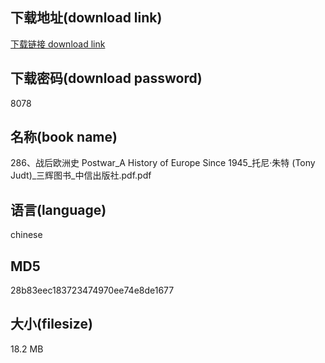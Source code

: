 ## 下载地址(download link)
[下载链接 download link](https://voluble-croquembouche-d321dc.netlify.app/?s=286%E3%80%81%E6%88%98%E5%90%8E%E6%AC%A7%E6%B4%B2%E5%8F%B2+Postwar_A+History+of+Europe+Since+1945_%E6%89%98%E5%B0%BC%C2%B7%E6%9C%B1%E7%89%B9+%28Tony+Judt%29_%E4%B8%89%E8%BE%89%E5%9B%BE%E4%B9%A6_%E4%B8%AD%E4%BF%A1%E5%87%BA%E7%89%88%E7%A4%BE.pdf)

## 下载密码(download password)
8078

## 名称(book name)
286、战后欧洲史 Postwar_A History of Europe Since 1945_托尼·朱特 (Tony Judt)_三辉图书_中信出版社.pdf.pdf

## 语言(language)
chinese

## MD5
28b83eec183723474970ee74e8de1677

## 大小(filesize)
18.2 MB

